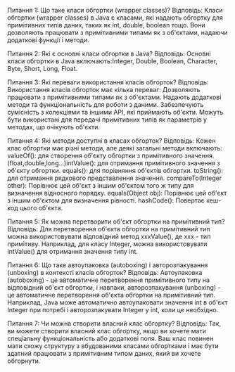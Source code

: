 Питання 1: Що таке класи обгортки (wrapper classes)?
Відповідь: Класи обгортки (wrapper classes) в Java є класами, які надають обгортку для примітивних типів даних,
таких як int, double, boolean тощо. Вони дозволяють працювати з примітивними типами як з об'єктами, 
надаючи додаткові функції і методи.

Питання 2: Які є основні класи обгортки в Java?
Відповідь: Основні класи обгортки в Java включають:Integer, Double, Boolean, Character, Byte, Short, Long, Float.

Питання 3: Які переваги використання класів обгорток?
Відповідь: Використання класів обгорток має кілька переваг:
Дозволяють працювати з примітивними типами як з об'єктами.
Надають додаткові методи та функціональність для роботи з даними.
Забезпечують сумісність з колекціями та іншими API, які приймають об'єкти.
Можуть бути використані для передачі примітивних типів як параметрів у методах, що очікують об'єкти.

Питання 4: Які методи доступні в класах обгорток?
Відповідь: Кожен клас обгортки має різні методи, але деякі загальні методи включають:
valueOf(): для створення об'єкту обгортки з примітивного значення.
(float,double,long...)intValue(): для отримання примітивного значення з об'єкту обгортки.
equals(): для порівняння об'єктів обгортки.
toString(): для отримання рядкового представлення значення.
compareTo(Integer other): Порівнює цей об'єкт з іншим об'єктом того ж типу для визначення відносного порядку.
equals(Object obj): Порівнює цей об'єкт з іншим об'єктом для визначення рівності.
hashCode(): Повертає хеш-код цього об'єкта.

Питання 5: Як можна перетворити об'єкт обгортки на примітивний тип?
Відповідь: Для перетворення об'єкта обгортки на примітивний тип можна використовувати відповідний 
метод xxxValue(), де xxx - тип примітиву. Наприклад, для класу Integer, можна використовувати intValue() 
для отримання значення типу int.

Питання 6: Що таке автоупаковка (autoboxing) і авторозпакування (unboxing) в контексті класів обгорток?
Відповідь: Автоупаковка (autoboxing) - це автоматичне перетворення примітивного типу на відповідний 
об'єкт обгортки, і навпаки, авторозпакування (unboxing) - це автоматичне перетворення об'єкта обгортки
на примітивний тип. Наприклад, Java може автоматично автоупаковати значення int в об'єкт Integer при потребі 
і авторозпакувати Integer у int, коли це необхідно.

Питання 7: Чи можна створити власний клас обгортку?
Відповідь: Так, ви можете створити власний клас обгортку,
якщо ви хочете мати спеціальну функціональність або додаткові поля. 
Ваш клас повинен мати схожу структуру з вбудованими класами обгортками і має бути здатний працювати 
з примітивним типом даних, який ви хочете обгорнути.


